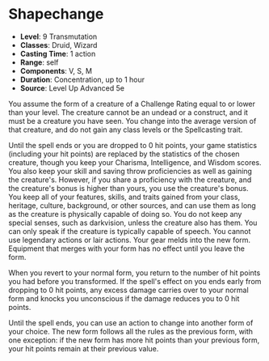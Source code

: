 # Shapechange

- **Level**: 9 Transmutation
- **Classes**: Druid, Wizard
- **Casting Time**: 1 action
- **Range**: self
- **Components**: V, S, M
- **Duration**: Concentration, up to 1 hour
- **Source**: Level Up Advanced 5e

You assume the form of a creature of a Challenge Rating equal to or lower than your level. The creature cannot be an undead or a construct, and it must be a creature you have seen. You change into the average version of that creature, and do not gain any class levels or the Spellcasting trait.

Until the spell ends or you are dropped to 0 hit points, your game statistics (including your hit points) are replaced by the statistics of the chosen creature, though you keep your Charisma, Intelligence, and Wisdom scores. You also keep your skill and saving throw proficiencies as well as gaining the creature's. However, if you share a proficiency with the creature, and the creature's bonus is higher than yours, you use the creature's bonus. You keep all of your features, skills, and traits gained from your class, heritage, culture, background, or other sources, and can use them as long as the creature is physically capable of doing so. You do not keep any special senses, such as darkvision, unless the creature also has them. You can only speak if the creature is typically capable of speech. You cannot use legendary actions or lair actions. Your gear melds into the new form. Equipment that merges with your form has no effect until you leave the form.

When you revert to your normal form, you return to the number of hit points you had before you transformed. If the spell's effect on you ends early from dropping to 0 hit points, any excess damage carries over to your normal form and knocks you unconscious if the damage reduces you to 0 hit points.

Until the spell ends, you can use an action to change into another form of your choice. The new form follows all the rules as the previous form, with one exception: if the new form has more hit points than your previous form, your hit points remain at their previous value.

